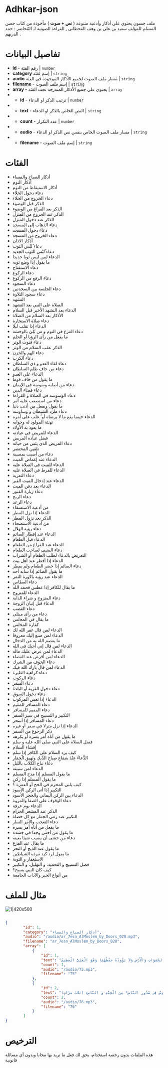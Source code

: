 # Adhkar-json

ملف جسون يحتوي على أذكار وأدعية متنوعة ( **نص + صوت** ) مأخوذة من كتاب حصن المسلم للمؤلف سعيد بن علي بن وهف القحطاني , القراءة الصوتية لـ المُحاضر : حمد الدريهم .




# تفاصيل البيانات 

- **id** - رقم الفئة | `number`
- **category** إسم لفئة | `string` 
- **audio** مسار ملف الصوت لجميع الأذكار الموجودة في الفئة |  `string` 
- **filename** - إسم ملف الصوت | `string` 
- **array** - يحتوي على جميع الأذكار المندرجة تحت الفئة | `array`
- - **id** - ترتيب الذكر او الدعاء | `number` 
- - **text** - النص الخاص بالذكر او الدعاء | `string` 
- - **count** - عدد التكرار | `number`
- - **audio** - مسار ملف الصوت الخاص بنفس نص الذكر او الدعاء | `string`
- - **filename** - إسم ملف الصوت | `string` 

# الفئات 
- أذكار الصباح والمساء
- أذكار النوم
- أذكار الاستيقاظ من النوم
- دعاء دخول الخلاء
- دعاء الخروج من الخلاء
- الذكر قبل الوضوء
- الذكر بعد الفراغ من الوضوء
- الذكر عند الخروج من المنزل
- الذكر عند دخول المنزل
- دعاء الذهاب إلى المسجد
- دعاء دخول المسجد
- دعاء الخروج من المسجد
- أذكار الآذان
- دعاء ُلبْس الثوب
- دعاء ُلبْس الثوب الجديد
- الدعاء لمن لبس ثوبا جديدا
- ما يقول إذا وضع ثوبه
- دعاء الاستفتاح
- دعاء الركوع
- دعاء الرفع من الركوع
- دعاء السجود
- دعاء الجلسة بين السجدتين
- دعاء سجود التلاوة
- التشهد
- الصلاة على النبي بعد التشهد
- الدعاء بعد التشهد الأخير قبل السلام
- الأذكار بعد السلام من الصلاة
- دعاء صلاة الاستخارة
- الدعاء إذا تقلب ليلا
- دعاء الفزع في النوم و من بُلِيَ بالوحشة
- ما يفعل من رأى الرؤيا أو الحلم
- دعاء قنوت الوتر
- الذكر عقب السلام من الوتر
- دعاء الهم والحزن
- دعاء الكرب
- دعاء لقاء العدو و ذي السلطان
- دعاء من خاف ظلم السلطان
- الدعاء على العدو
- ما يقول من خاف قوما
- دعاء من أصابه وسوسة في الإيمان
- دعاء قضاء الدين
- دعاء الوسوسة في الصلاة و القراءة
- دعاء من استصعب عليه أمر
- ما يقول ويفعل من أذنب ذنبا
- دعاء طرد الشيطان و وساوسه
- الدعاء حينما يقع ما لا يرضاه أو ُ غلب على أمره
- ﺗﻬنئة المولود له وجوابه
- ما يعوذ به الأولاد
- الدعاء للمريض في عيادته
- فضل عيادة المريض
- دعاء المريض الذي يئس من حياته
- تلقين المحتضر
- دعاء من أصيب بمصيبة
- الدعاء عند إغماض الميت
- الدعاء للميت في الصلاة عليه
- الدعاء للفرط في الصلاة عليه
- دعاء التعزية
- الدعاء عند إدخال الميت القبر
- الدعاء بعد دفن الميت
- دعاء زيارة القبور
- دعاء الريح
- دعاء الرعد
- من أدعية الاستسقاء
- الدعاء إذا نزل المطر
- الذكر بعد نزول المطر
- من أدعية الاستصحاء
- دعاء رؤية الهلال
- الدعاء عند إفطار الصائم
- الدعاء قبل الطعام
- الدعاء عند الفراغ من الطعام
- دعاء الضيف لصاحب الطعام
- التعريض بالدعاء لطلب الطعام أو الشراب
- الدعاء إذا أفطر عند أهل بيت
- دعاء الصائم إذا حضر الطعام ولم يفطر
- ما يقول الصائم إذا سابه أحد
- الدعاء عند رؤية باكورة الثمر
- دعاء العطاس
- ما يقال للكافر إذا عطس فحمد الله
- الدعاء للمتزوج
- دعاء المتزوج و شراء الدابة
- الدعاء قبل إتيان الزوجة
- دعاء الغضب
- دعاء من رأى مبتلى
- ما يقال في اﻟﻤﺠلس
- كفارة اﻟﻤﺠلس
- الدعاء لمن قال غفر الله لك
- الدعاء لمن صنع إليك معروفا
- ما يعصم الله به من الدجال
- الدعاء لمن قال إني أحبك في الله
- الدعاء لمن عرض عليك ماله
- الدعاء لمن أقرض عند القضاء
- دعاء الخوف من الشرك
- الدعاء لمن قال بارك الله فيك
- دعاء كراهية الطيرة
- دعاء الركوب
- دعاء السفر
- دعاء دخول القرية أو البلدة
- دعاء دخول السوق
- الدعاء إذا تعس المركوب
- دعاء المسافر للمقيم
- دعاء المقيم للمسافر
- التكبير و التسبيح في سير السفر
- دعاء المسافر إذا أسحر
- الدعاء إذا نزل مترلا في سفر أو غيره
- ذكر الرجوع من السفر
- ما يقول من أتاه أمر يسره أو يكرهه
- فضل الصلاة على النبي صلى الله عليه و سلم
- إفشاء السلام
- كيف يرد السلام على الكافر إذا سلم
- الدُّعاءُ عِنْدَ سَمَاعِ صِياحِ الدِّيكِ ونَهِيقِ الْحِمَارِ
- دعاء نباح الكلاب بالليل
- الدعاء لمن سببته
- ما يقول المسلم إذا مدح المسلم
- ما يقول المسلم إذا زكي
- كيف يلبي المحرم في الحج أو العمرة ؟
- التكبير إذا أتى الركن الأسود
- الدعاء بين الركن اليماني والحجر الأسود
- دعاء الوقوف على الصفا والمروة
- الدعاء يوم عرفة
- الذكر عند المشعر الحرام
- التكبير عند رمي الجمار مع كل حصاة
- دعاء التعجب والأمر السار
- ما يفعل من أتاه أمر يسره
- ما يقول من أحس وجعا في جسده
- دعاء من خشي أن يصيب شيئا بعينه
- ما يقال عند الفزع
- ما يقول عند الذبح أو النحر
- ما يقول لرد كيد مردة الشياطين
- الاستغفار و التوبة
- فضل التسبيح و التحميد، و التهليل، و التكبير
- كيف كان النبي يسبح؟
- من أنواع الخير والآداب الجامعة


# مثال للملف 

![1|420x500](/README/1.png)

```json

{
		"id": 1,
		"category": "أذكار الصباح والمساء",
		"audio": "/audio/ar_7esn_AlMoslem_by_Doors_028.mp3",
		"filename": "ar_7esn_AlMoslem_by_Doors_028",
		"array": [
			{
				"id": 1,
				"text": "أَعُوذُ بِاللَّهِ مِنَ الشَّيطَانِ الرَّجِيمِ ﴿اللَّهُ لاَ إِلَهَ إِلاَّ هُوَ الْحَيُّ الْقَيُّومُ لاَ تَأْخُذُهُ سِنَةٌ وَلاَ نَوْمٌ لَّهُ مَا فِي السَّمَوَاتِ وَمَا فِي الأَرْضِ مَن ذَا الَّذِي يَشْفَعُ عِنْدَهُ إِلاَّ بِإِذْنِهِ يَعْلَمُ مَا بَيْنَ أَيْدِيهِمْ وَمَا خَلْفَهُمْ وَلاَ يُحِيطُونَ بِشَيْءٍ مِّنْ عِلْمِهِ إِلاَّ بِمَا شَاء وَسِعَ كُرْسِيُّهُ السَّمَوَاتِ وَالْأَرْضَ وَلاَ يَؤُودُهُ حِفْظُهُمَا وَهُوَ الْعَلِيُّ الْعَظِيمُ﴾.",
				"count": 1,
				"audio": "/audio/75.mp3",
				"filename": "75"
			},
			{
				"id": 2,
				"text": "بسم الله الرحمن الرحيم ﴿قُلْ هُوَ اللَّهُ أَحَدٌ* اللَّهُ الصَّمَدُ* لَمْ يَلِدْ وَلَمْ يُولَدْ* وَلَمْ يَكُن لَّهُ كُفُواً أَحَدٌ﴾.  بسم الله الرحمن الرحيم ﴿قُلْ أَعُوذُ بِرَبِّ الْفَلَقِ* مِن شَرِّ مَا خَلَقَ* وَمِن شَرِّ غَاسِقٍ إِذَا وَقَبَ* وَمِن شَرِّ النَّفَّاثَاتِ فِي الْعُقَدِ* وَمِن شَرِّ حَاسِدٍ إِذَا حَسَدَ﴾.  بسم الله الرحمن الرحيم ﴿قُلْ أَعُوذُ بِرَبِّ النَّاسِ* مَلِكِ النَّاسِ* إِلَهِ النَّاسِ* مِن شَرِّ الْوَسْوَاسِ الْخَنَّاسِ* الَّذِي يُوَسْوِسُ فِي صُدُورِ النَّاسِ* مِنَ الْجِنَّةِ وَ النَّاسِ﴾ (ثلاثَ مرَّاتٍ).",
				"count": 3,
				"audio": "/audio/76.mp3",
				"filename": "76"
			}
        ]
}

```
 

# الترخيص 

هذه الملفات بدون رخصة استخدام، يحق لك فعل ما تريد بها مجانا وبدون أي مسائلة قانونية


